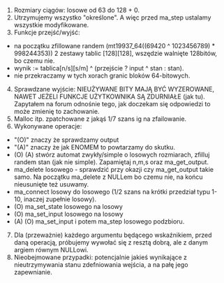 1. Rozmiary ciągów: losowe od 63 do 128 + 0.
2. Utrzymujemy wszystko "określone".
A więc przed ma_step ustalamy wszystkie modyfikowane.
3. Funkcje przejść/wyjść:
- na początku zfillowane randem (mt19937_64((69420 ^ 1023456789) * 998244353))
  2 zestawy tablic [128][128], wszędzie walnięte 128bitów, bo czemu nie.
- wynik := tablica[n/s][s/m] ^ (przejście ? input ^ stan : stan).
- nie przekraczamy w tych xorach granic bloków 64-bitowych.
4. Sprawdzane wyjście: NIEUŻYWANE BITY MAJĄ BYĆ WYZEROWANE,
NAWET JEŻELI FUNKCJE UŻYTKOWNIKA SĄ ZDURNIAŁE (jak tu).
Zapytałem na forum odnośnie tego, jak doczekam się odpowiedzi to może zmienię
to zachowanie.
5. Malloc itp. zpatchowane z jakąś 1/7 szans ig na zfailowanie.
6. Wykonywane operacje:
- "(O)" znaczy że sprawdzamy output
- "(A)" znaczy że jak ENOMEM to powtarzamy do skutku.
- (O) (A) stwórz automat zwykły/simple o losowych rozmiarach,
  zfilluj randem stan (jak nie simple). Zapamiętaj n,m,s oraz ma_get_output.
- ma_delete losowego - sprawdzić przy okazji czy ma_get_output takie samo.
  Na początku ma_delete z NULLem bo czemu nie, na końcu nieusunięte też usuwamy.
- ma_connect losowy do losowego (1/2 szans na krótki przedział typu 1-10, inaczej zupełnie
  losowy).
- (O) ma_set_state losowego na losowy
- (O) ma_set_input losowego na losowy
- (A) (O) ma_set_input i potem ma_step losowego podzbioru.
7. Dla (przeważnie) każdego argumentu będącego wskaźnikiem, przed daną operacją,
   próbujemy wywołać się z resztą dobrą, ale z danym argiem równym NULLowi.
8. Nieobejmowane przypadki:
potencjalnie jakieś wynikające z nieutrzymywania stanu zdefniowania wejścia,
a na pałę jego zapewnianie.
